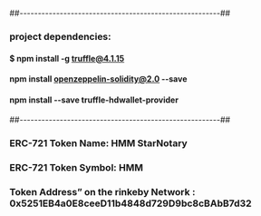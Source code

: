 ##-------------------------------------------------------##
### project dependencies:
#### $ npm install -g truffle@4.1.15
#### npm install openzeppelin-solidity@2.0 --save
#### npm install --save truffle-hdwallet-provider
##-------------------------------------------------------##
### ERC-721 Token Name: HMM StarNotary
### ERC-721 Token Symbol: HMM
### Token Address” on the rinkeby Network : 0x5251EB4a0E8ceeD11b4848d729D9bc8cBAbB7d32	
